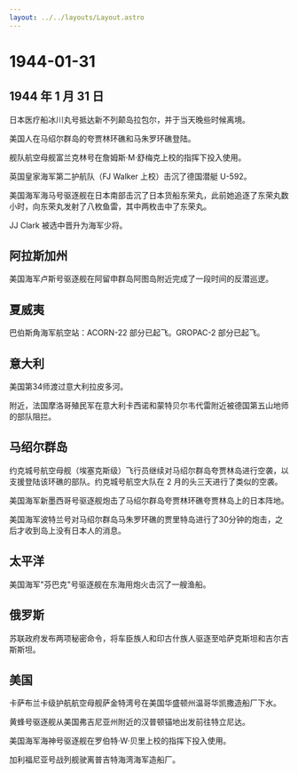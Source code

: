 ```yaml
---
layout: ../../layouts/Layout.astro
---
```


# 1944-01-31

## 1944 年 1 月 31 日

日本医疗船冰川丸号抵达新不列颠岛拉包尔，并于当天晚些时候离境。

美国人在马绍尔群岛的夸贾林环礁和马朱罗环礁登陆。

舰队航空母舰富兰克林号在詹姆斯·M·舒梅克上校的指挥下投入使用。

英国皇家海军第二护航队（FJ Walker 上校）击沉了德国潜艇 U-592。

美国海军海马号驱逐舰在日本南部击沉了日本货船东荣丸，此前她追逐了东荣丸数小时，向东荣丸发射了八枚鱼雷，其中两枚击中了东荣丸。

JJ Clark 被选中晋升为海军少将。

## 阿拉斯加州

美国海军卢斯号驱逐舰在阿留申群岛阿图岛附近完成了一段时间的反潜巡逻。

## 夏威夷

巴伯斯角海军航空站：ACORN-22 部分已起飞。GROPAC-2 部分已起飞。

## 意大利

美国第34师渡过意大利拉皮多河。

附近，法国摩洛哥殖民军在意大利卡西诺和蒙特贝尔韦代雷附近被德国第五山地师的部队阻拦。

## 马绍尔群岛

约克城号航空母舰（埃塞克斯级）飞行员继续对马绍尔群岛夸贾林岛进行空袭，以支援登陆该环礁的部队。约克城号航空大队在
2 月的头三天进行了类似的空袭。

美国海军新墨西哥号驱逐舰炮击了马绍尔群岛夸贾林环礁夸贾林岛上的日本阵地。

美国海军波特兰号对马绍尔群岛马朱罗环礁的贾里特岛进行了30分钟的炮击，之后才收到岛上没有日本人的消息。

## 太平洋

美国海军"芬巴克"号驱逐舰在东海用炮火击沉了一艘渔船。

## 俄罗斯

苏联政府发布两项秘密命令，将车臣族人和印古什族人驱逐至哈萨克斯坦和吉尔吉斯斯坦。

## 美国

卡萨布兰卡级护航航空母舰萨金特湾号在美国华盛顿州温哥华凯撒造船厂下水。

黄蜂号驱逐舰从美国弗吉尼亚州附近的汉普顿锚地出发前往特立尼达。

美国海军海神号驱逐舰在罗伯特·W·贝里上校的指挥下投入使用。

加利福尼亚号战列舰驶离普吉特海湾海军造船厂。